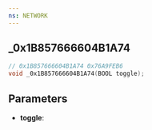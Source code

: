 ```yaml
---
ns: NETWORK
---
```

## _0x1B857666604B1A74

```c
// 0x1B857666604B1A74 0x76A9FEB6
void _0x1B857666604B1A74(BOOL toggle);
```


## Parameters
* **toggle**: 

